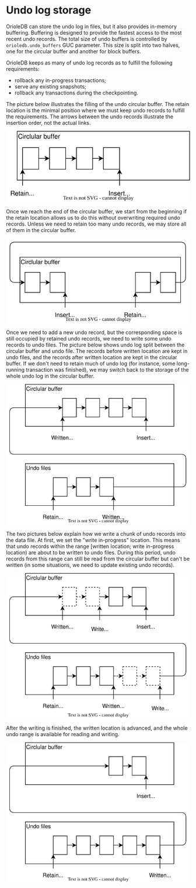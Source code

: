 Undo log storage
================

OrioleDB can store the undo log in files, but it also provides in-memory buffering.  Buffering is designed to provide the fastest access to the most recent undo records.  The total size of undo buffers is controlled by `orioledb.undo_buffers` GUC parameter.  This size is split into two halves, one for the circular buffer and another for block buffers.

OrioleDB keeps as many of undo log records as to fulfill the following requirements:

 * rollback any in-progress transactions;
 * serve any existing snapshots;
 * rollback any transactions during the checkpointing.

The picture below illustrates the filling of the undo circular buffer.  The retain location is the minimal position where we must keep undo records to fulfill the requirements.  The arrows between the undo records illustrate the insertion order, not the actual links.

![Undo circular buffer](images/undo_buffer_1.svg)

Once we reach the end of the circular buffer, we start from the beginning if the retain location allows us to do this without overwriting required undo records. Unless we need to retain too many undo records, we may store all of them in the circular buffer.

![Undo circular buffer overflow](images/undo_buffer_2.svg)

Once we need to add a new undo record, but the corresponding space is still occupied by retained undo records, we need to write some undo records to undo files.  The picture below shows undo log split between the circular buffer and undo file.  The records before written location are kept in undo files, and the records after written location are kept in the circular buffer.  If we don't need to retain much of undo log (for instance, some long-running transaction was finished), we may switch back to the storage of the whole undo log in the circular buffer.

![Undo log split](images/undo_buffer_3.svg)

The two pictures below explain how we write a chunk of undo records into the data file.  At first, we set the "write in-progress" location.  This means that undo records within the range [written location; write in-progress location) are about to be written to undo files.  During this period, undo records from this range can still be read from the circular buffer but can't be written (in some situations, we need to update existing undo records).

![Undo log write in-progress](images/undo_buffer_4.svg)

After the writing is finished, the written location is advanced, and the whole undo range is available for reading and writing.

![Undo log written](images/undo_buffer_5.svg)
